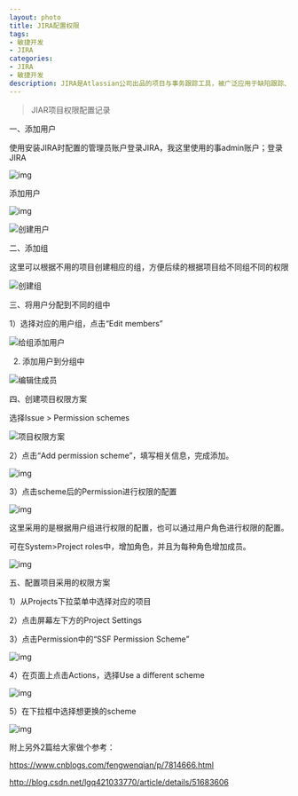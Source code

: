 ```yaml
---
layout: photo
title: JIRA配置权限
tags:
- 敏捷开发
- JIRA
categories: 
- JIRA
- 敏捷开发
description: JIRA是Atlassian公司出品的项目与事务跟踪工具，被广泛应用于缺陷跟踪、客户服务、需求收集、流程审批、任务跟踪、项目跟踪和敏捷管理等工作领域。
---
```


> JIAR项目权限配置记录

<!-- more -->

一、添加用户

使用安装JIRA时配置的管理员账户登录JIRA，我这里使用的事admin账户；登录JIRA

![img](https://huangzhanguo.github.io/assets/img/permission_set/20190827150034.png)

添加用户

![img](https://huangzhanguo.github.io/assets/img/permission_set/20190827150248.png)

![创建用户](https://huangzhanguo.github.io/assets/img/permission_set/20190827150444.png)

二、添加组

这里可以根据不用的项目创建相应的组，方便后续的根据项目给不同组不同的权限

![创建组](https://huangzhanguo.github.io/assets/img/permission_set/20190827151012.png)

三、将用户分配到不同的组中

1）选择对应的用户组，点击“Edit members”

![给组添加用户](https://huangzhanguo.github.io/assets/img/permission_set/20190827151636.png)

2) 添加用户到分组中

![编辑住成员](https://huangzhanguo.github.io/assets/img/permission_set/20190827151347.png)

四、创建项目权限方案

选择Issue > Permission schemes

![项目权限方案](https://huangzhanguo.github.io/assets/img/permission_set/817523-20180119164631584-2030625866.png)

2）点击“Add permission scheme”，填写相关信息，完成添加。

![img](https://huangzhanguo.github.io/assets/img/permission_set/817523-20180119164734240-2145902931.png)

 3）点击scheme后的Permission进行权限的配置

![img](https://huangzhanguo.github.io/assets/img/permission_set/817523-20180119165743287-1601834326.png)

这里采用的是根据用户组进行权限的配置，也可以通过用户角色进行权限的配置。

可在System>Project roles中，增加角色，并且为每种角色增加成员。

![img](https://huangzhanguo.github.io/assets/img/permission_set/817523-20180119173617209-1609265628.png)



五、配置项目采用的权限方案

 1）从Projects下拉菜单中选择对应的项目

2）点击屏幕左下方的Project Settings

3）点击Permission中的“SSF Permission Scheme”

![img](https://huangzhanguo.github.io/assets/img/permission_set/817523-20180119165152959-229508382.png)

4）在页面上点击Actions，选择Use a different scheme

![img](https://huangzhanguo.github.io/assets/img/permission_set/817523-20180119165318974-1469472524.png)

5）在下拉框中选择想更换的scheme

![img](https://huangzhanguo.github.io/assets/img/permission_set/817523-20180119165423240-1260468958.png)



附上另外2篇给大家做个参考：

https://www.cnblogs.com/fengwenqian/p/7814666.html

http://blog.csdn.net/lgq421033770/article/details/51683606
